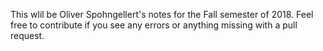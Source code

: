 This wlil be Oliver Spohngellert's notes for the Fall semester of 2018. Feel free to contribute if you see any errors or anything missing with a pull request.
